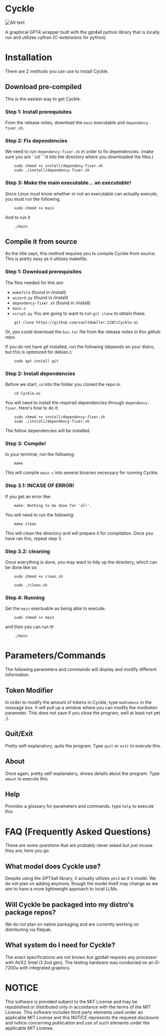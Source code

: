 # Cyckle
![Alt text](https://github.com/vaultdweller-2287/Cyckle-ai/blob/main/.github/cycklelogo.jpg)

A graphical GPT4 wrapper built with the gpt4all python library that is locally run and utilizes cython (C-extensions for python).

# Installation

There are 2 methods you can use to install Cyckle.

## Download pre-compiled

This is the easiest way to get Cyckle.


### Step 1: Install prerequisites

From the release notes, download the ```main``` executable and ```dependency-fixer.sh```.

### Step 2: Fix dependencies

We need to run ```dependency-fixer.sh``` in order to fix dependencies. (make sure you are ``cd```'d into the directory where you downloaded the files.) 
```
    sudo chmod +x install/dependeny-fixer.sh
    sudo ./install/dependency-fixer.sh
```

### Step 3: Make the main executable... an *executable*!

Since Linux must know whether or not an executable can actually execute, you must run the following.
```
    sudo chmod +x main
```
And to run it
```
    ./main
```

## Compile it from source

As the title says, this method requires you to compile Cyckle from source. This is pretty easy as it utilizes makefile.

### Step 1: Download prerequisites

The files needed for this are:
- ```makefile``` (found in /install)
- ```wizard.py``` (found in /install)
- ```dependency-fixer.sh``` (found in /install)
- ```main.c```
- ```script.py```
You are going to want to run ```git clone``` to obtain these.
```
    git clone https://github.com/vaultdweller-2287/Cyckle-ai
```
Or, you could download the ```bin.tar``` file from the release notes in this github repo.

If you do not have git installed, run the following (depends on your distro, but this is optimized for debian.):
```
    sudo apt install git
```
### Step 2: Install dependencies

Before we start, ```cd``` into the folder you cloned the repo in.
```
    cd Cyckle-ai
```
You will need to install the required dependencies through ```dependency-fixer```. Here's how to do it:
```
    sudo chmod +x install/dependency-fixer.sh
    sudo ./install/dependency-fixer.sh
```
The follow dependencies will be installed.

### Step 3: Compile!
In your terminal, run the following:
```
    make
```
This will compile ```main.c``` into several binaries necessary for running Cyckle.

### Step 3.1: INCASE OF ERROR!
If you get an error like:
```
    make: Nothing to be done for 'all'.
```
You will need to run the following:
```
    make clean
```
This will clean the directory and will prepare it for compilation. Once you have ran this, repeat step 3.

### Step 3.2: cleaning

Once everything is done, you may want to tidy up the directory, which can be done like so:
```
    sudo chmod +x clean.sh
```
```
    sudo ./clean.sh
```
### Step 4: Running

Set the ```main``` exectuable as being able to execute:
```
    sudo chmod +x main
```
and then you can run it!
```
    ./main
```

# Parameters/Commands
The following parameters and commands will display and modify different information.
## Token Modifier
In order to modify the amount of tokens in Cyckle, type ```modtokens``` in the message box. It will pull up a window where you can modify the modtoken parameter. This does not save if you close the program, well at least not yet ;).
## Quit/Exit
Pretty self-explanatory, quits the program. Type ```quit``` or ```exit``` to execute this.
## About
Once again, pretty self-explanatory, shows details about the program. Type ```about``` to execute this.
## Help
Provides a glossary for parameters and commands. type ```help``` to execute this.

# FAQ (Frequently Asked Questions)
These are some questions that are probably never asked but just incase they are, here you go.
## What model does Cyckle use?
Despite using the *GPT*4all library, it actually utilizes ```phi3``` as it's model. We do not plan on adding anymore, though the model itself may change as we aim to have a more lightweight approach to local LLMs.
## Will Cyckle be packaged into my distro's package repos?
We do not plan on native packaging and are currently working on distributing via flatpak.
## What system do I need for Cyckle?
The exact specifications are not known but gpt4all requires any processor with AVX2 (Intel i3 2nd gen). The testing hardware was conducted on an i5-7200u with integrated graphics.

# NOTICE
This software is provided subject to the MIT License and may be republished or distributed only in accordance with the terms of the MIT License. 
This software includes third party elements used under an applicable MIT License and this NOTICE represents the required disclosure and notice concerning publication and use of such elements under the applicable MIT License.   
